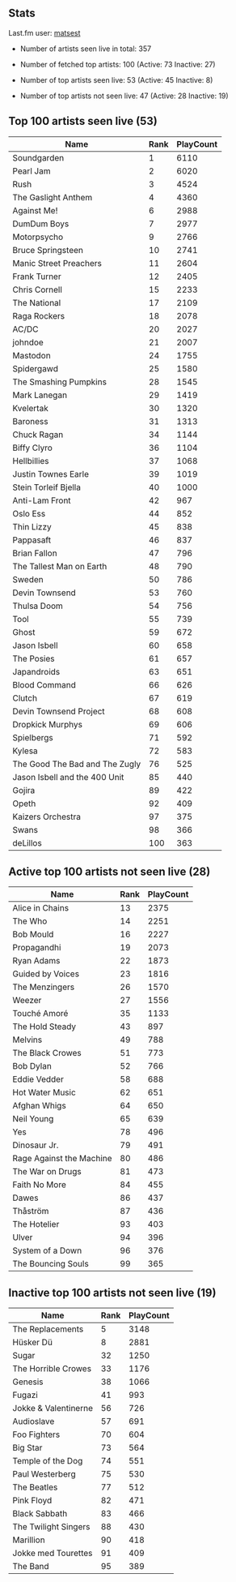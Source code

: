 ## Stats 


Last.fm user: [matsest](https://www.last.fm/user/matsest)

- Number of artists seen live in total: 357

- Number of fetched top artists: 100 (Active: 73 Inactive: 27)

- Number of top artists seen live: 53 (Active: 45 Inactive: 8)

- Number of top artists not seen live: 47 (Active: 28 Inactive: 19)

## Top 100 artists seen live (53)

Name                           | Rank | PlayCount
------------------------------ | ---- | ---------
Soundgarden                    | 1    | 6110     
Pearl Jam                      | 2    | 6020     
Rush                           | 3    | 4524     
The Gaslight Anthem            | 4    | 4360     
Against Me!                    | 6    | 2988     
DumDum Boys                    | 7    | 2977     
Motorpsycho                    | 9    | 2766     
Bruce Springsteen              | 10   | 2741     
Manic Street Preachers         | 11   | 2604     
Frank Turner                   | 12   | 2405     
Chris Cornell                  | 15   | 2233     
The National                   | 17   | 2109     
Raga Rockers                   | 18   | 2078     
AC/DC                          | 20   | 2027     
johndoe                        | 21   | 2007     
Mastodon                       | 24   | 1755     
Spidergawd                     | 25   | 1580     
The Smashing Pumpkins          | 28   | 1545     
Mark Lanegan                   | 29   | 1419     
Kvelertak                      | 30   | 1320     
Baroness                       | 31   | 1313     
Chuck Ragan                    | 34   | 1144     
Biffy Clyro                    | 36   | 1104     
Hellbillies                    | 37   | 1068     
Justin Townes Earle            | 39   | 1019     
Stein Torleif Bjella           | 40   | 1000     
Anti-Lam Front                 | 42   | 967      
Oslo Ess                       | 44   | 852      
Thin Lizzy                     | 45   | 838      
Pappasaft                      | 46   | 837      
Brian Fallon                   | 47   | 796      
The Tallest Man on Earth       | 48   | 790      
Sweden                         | 50   | 786      
Devin Townsend                 | 53   | 760      
Thulsa Doom                    | 54   | 756      
Tool                           | 55   | 739      
Ghost                          | 59   | 672      
Jason Isbell                   | 60   | 658      
The Posies                     | 61   | 657      
Japandroids                    | 63   | 651      
Blood Command                  | 66   | 626      
Clutch                         | 67   | 619      
Devin Townsend Project         | 68   | 608      
Dropkick Murphys               | 69   | 606      
Spielbergs                     | 71   | 592      
Kylesa                         | 72   | 583      
The Good The Bad and The Zugly | 76   | 525      
Jason Isbell and the 400 Unit  | 85   | 440      
Gojira                         | 89   | 422      
Opeth                          | 92   | 409      
Kaizers Orchestra              | 97   | 375      
Swans                          | 98   | 366      
deLillos                       | 100  | 363      

## Active top 100 artists not seen live (28)

Name                     | Rank | PlayCount
------------------------ | ---- | ---------
Alice in Chains          | 13   | 2375     
The Who                  | 14   | 2251     
Bob Mould                | 16   | 2227     
Propagandhi              | 19   | 2073     
Ryan Adams               | 22   | 1873     
Guided by Voices         | 23   | 1816     
The Menzingers           | 26   | 1570     
Weezer                   | 27   | 1556     
Touché Amoré             | 35   | 1133     
The Hold Steady          | 43   | 897      
Melvins                  | 49   | 788      
The Black Crowes         | 51   | 773      
Bob Dylan                | 52   | 766      
Eddie Vedder             | 58   | 688      
Hot Water Music          | 62   | 651      
Afghan Whigs             | 64   | 650      
Neil Young               | 65   | 639      
Yes                      | 78   | 496      
Dinosaur Jr.             | 79   | 491      
Rage Against the Machine | 80   | 486      
The War on Drugs         | 81   | 473      
Faith No More            | 84   | 455      
Dawes                    | 86   | 437      
Thåström                 | 87   | 436      
The Hotelier             | 93   | 403      
Ulver                    | 94   | 396      
System of a Down         | 96   | 376      
The Bouncing Souls       | 99   | 365      

## Inactive top 100 artists not seen live (19)

Name                 | Rank | PlayCount
-------------------- | ---- | ---------
The Replacements     | 5    | 3148     
Hüsker Dü            | 8    | 2881     
Sugar                | 32   | 1250     
The Horrible Crowes  | 33   | 1176     
Genesis              | 38   | 1066     
Fugazi               | 41   | 993      
Jokke & Valentinerne | 56   | 726      
Audioslave           | 57   | 691      
Foo Fighters         | 70   | 604      
Big Star             | 73   | 564      
Temple of the Dog    | 74   | 551      
Paul Westerberg      | 75   | 530      
The Beatles          | 77   | 512      
Pink Floyd           | 82   | 471      
Black Sabbath        | 83   | 466      
The Twilight Singers | 88   | 430      
Marillion            | 90   | 418      
Jokke med Tourettes  | 91   | 409      
The Band             | 95   | 389      
